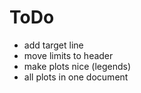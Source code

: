 # ToDo

- add target line
- move limits to header
- make plots nice (legends)
- all plots in one document